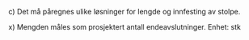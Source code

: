 c) Det må påregnes ulike løsninger for lengde og innfesting av stolpe.

x) Mengden måles som prosjektert antall endeavslutninger. Enhet: stk

